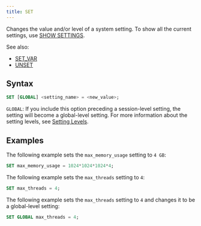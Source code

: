 ```yaml
---
title: SET
---
```


Changes the value and/or level of a system setting. To show all the current settings, use [SHOW SETTINGS](show-settings.md).

See also:
- [SET_VAR](set-var.md)
- [UNSET](unset.md)

## Syntax

```sql
SET [GLOBAL] <setting_name> = <new_value>;
```

`GLOBAL`: If you include this option preceding a session-level setting, the setting will become a global-level setting. For more information about the setting levels, see [Setting Levels](show-settings.md#setting-levels).

## Examples

The following example sets the `max_memory_usage` setting to `4 GB`:

```sql
SET max_memory_usage = 1024*1024*1024*4;
```

The following example sets the `max_threads` setting to `4`:

```sql
SET max_threads = 4;
```

The following example sets the `max_threads` setting to `4` and changes it to be a global-level setting:

```sql
SET GLOBAL max_threads = 4;
```